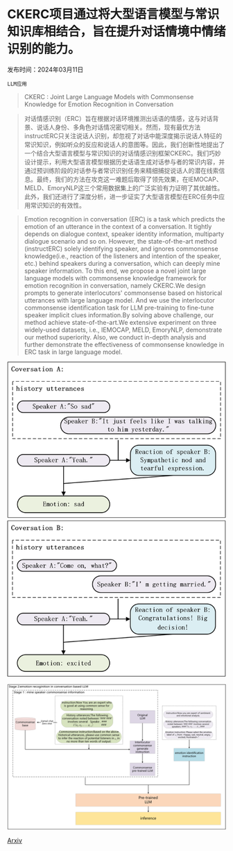 # CKERC项目通过将大型语言模型与常识知识库相结合，旨在提升对话情境中情绪识别的能力。

发布时间：2024年03月11日

`LLM应用`

> CKERC : Joint Large Language Models with Commonsense Knowledge for Emotion Recognition in Conversation

> 对话情感识别（ERC）旨在根据对话环境推测出话语的情感，这与对话背景、说话人身份、多角色对话情况密切相关。然而，现有最优方法instructERC只关注说话人识别，却忽视了对话中能深度揭示说话人特征的常识知识，例如听众的反应和说话人的意图等。因此，我们创新性地提出了一个结合大型语言模型与常识知识的对话情感识别框架CKERC。我们巧妙设计提示，利用大型语言模型根据历史话语生成对话参与者的常识内容，并通过预训练阶段的对话参与者常识识别任务来精细捕捉说话人的潜在线索信息。最终，我们的方法在攻克这一难题后取得了领先效果，在IEMOCAP、MELD、EmoryNLP这三个常用数据集上的广泛实验有力证明了其优越性。此外，我们还进行了深度分析，进一步证实了大型语言模型在ERC任务中应用常识知识的有效性。

> Emotion recognition in conversation (ERC) is a task which predicts the emotion of an utterance in the context of a conversation. It tightly depends on dialogue context, speaker identity information, multiparty dialogue scenario and so on. However, the state-of-the-art method (instructERC) solely identifying speaker, and ignores commonsense knowledge(i.e., reaction of the listeners and intention of the speaker, etc.) behind speakers during a conversation, which can deeply mine speaker information. To this end, we propose a novel joint large language models with commonsense knowledge framework for emotion recognition in conversation, namely CKERC.We design prompts to generate interlocutors' commonsense based on historical utterances with large language model. And we use the interlocutor commonsense identification task for LLM pre-training to fine-tune speaker implicit clues information.By solving above challenge, our method achieve state-of-the-art.We extensive experiment on three widely-used datasets, i.e., IEMOCAP, MELD, EmoryNLP, demonstrate our method superiority. Also, we conduct in-depth analysis and further demonstrate the effectiveness of commonsense knowledge in ERC task in large language model.

![CKERC项目通过将大型语言模型与常识知识库相结合，旨在提升对话情境中情绪识别的能力。](../../../paper_images/2403.07260/figure1.1.png)

![CKERC项目通过将大型语言模型与常识知识库相结合，旨在提升对话情境中情绪识别的能力。](../../../paper_images/2403.07260/figure_change.png)

[Arxiv](https://arxiv.org/abs/2403.07260)